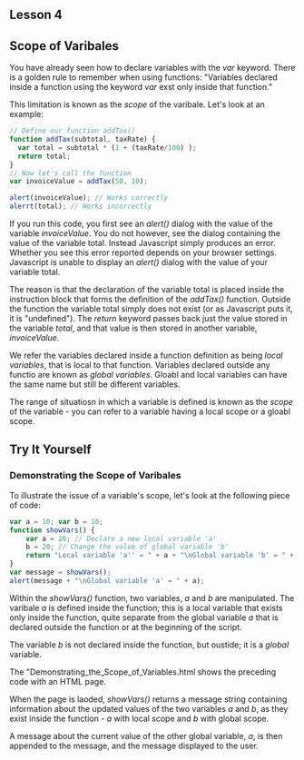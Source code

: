 ## Lesson 4

## Scope of Varibales

You have already seen how to declare variables with the *var* keyword. There is a golden rule to remember when using functions:
"Variables declared inside a function using the keyword *var* exst only inside that function."

This limitation is known as the *scope* of the varibale. Let's look at an example:
```javascript
// Define our function addTax()
function addTax(subtotal, taxRate) {
  var total = subtotal * (1 + (taxRate/100) );
  return total;
}
// Now let's call the function
var invoiceValue = addTax(50, 10);

alert(invoiceValue); // Works correctly
alerrt(total); // Works incorrectly
```
If you run this code, you first see an *alert()* dialog with the value of the variable *invoiceValue*. You do not however, see the dialog containing the value of the variable total. Instead Javascript simply produces an error. Whether you see this error reported depends on your browser settings. Javascript is unable to display an *alert()* dialog with the value of your variable total.

The reason is that the declaration of the variable total is placed inside the instruction block that forms the definition of the *addTax()* function. Outside the function the variable total simply does not exist (or as Javascript puts it, it is "undefined"). The *return* keyword passes back just the value stored in the variable *total*, and that value is then stored in another variable, *invoiceValue*.

We refer the variables declared inside a function definition as being *local variables*, that is local to that function. Variables declared outside any functio are known as *global variables*. Gloabl and local variables can have the same name but still be different variables.

The range of situatiosn in which a variable is defined is known as the *scope* of the variable - you can refer to a variable having a local scope or a gloabl scope.

## Try It Yourself

### Demonstrating the Scope of Varibales

To illustrate the issue of a variable's scope, let's look at the following piece of code:
```javascript
var a = 10; var b = 10;
function showVars() {
    var a = 20; // Declare a new local variable 'a'
    b = 20; // Change the value of global variable 'b'
    return "Local variable 'a'' = " + a + "\nGlobal variable 'b' = " + b; 
}
var message = showVars();
alert(message + "\nGlobal variable 'a' = " + a);
```
Within the *showVars()* function, two variables, *a* and *b* are manipulated. The varibale *a* is defined inside the function; this is a local variable that exists only inside the function, quite separate from the global variable *a* that is declared outside the function or at the beginning of the script.

The variable *b* is not declared inside the function, but oustide; it is a *global* variable.

The "Demonstrating_the_Scope_of_Variables.html shows the preceding code with an HTML page.

When the page is laoded, *showVars()* returns a message string containing information about the updated values of the two variables *a* and *b*, as they exist inside the function - *a* with local scope and *b* with global scope.

A message about the current value of the other global variable, *a*, is then appended to the message, and the message displayed to the user.

